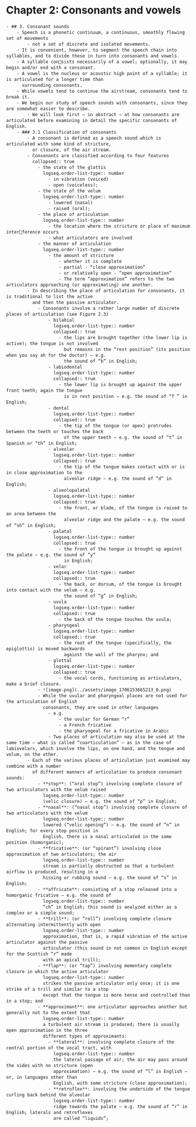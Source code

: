 # Chapter 2: Consonants and vowels
	- ## 3. Consonant sounds
		- Speech is a phonetic continuum, a continuous, smoothly flowing set of movements
			- not a set of discrete and isolated movements.
		- It is convenient, however, to segment the speech chain into syllables, and to divide these in turn into consonants and vowels.
		- A syllable consists necessarily of a vowel; optionally, it may begin and/or end with a consonant.
		- A vowel is the nucleus or acoustic high point of a syllable; it is articulated for a longer time than 
		  surrounding consonants.
		- While vowels tend to continue the airstream, consonants tend to break it.
		- We begin our study of speech sounds with consonants, since they are somewhat easier to describe.
			- We will look first – in abstract – at how consonants are articulated before examining in detail the specific consonants of English.
		- ### 3.1 Classification of consonants
			- A consonant is defined as a speech sound which is articulated with some kind of stricture, 
			  or closure, of the air stream.
			- Consonants are classified according to four features
			  collapsed:: true
				- the state of the glottis
				  logseq.order-list-type:: number
					- in vibration (voiced)
					- open (voiceless);
				- the state of the velum
				  logseq.order-list-type:: number
					- lowered (nasal)
					- raised (oral);
				- the place of articulation
				  logseq.order-list-type:: number
					- the location where the stricture or place of maximum interference occurs
					- what articulators are involved
				- the manner of articulation
				  logseq.order-list-type:: number
					- the amount of stricture
						- whether it is complete
						- partial - “close approximation”
						- or relatively open - “open approximation”
						- The term “approximation” refers to the two articulators approaching (or approximating) one another.
			- In describing the place of articulation for consonants, it is traditional to list the active 
			  and then the passive articulator.
				- Consonants involve a rather large number of discrete places of articulation (see Figure 2.3)
					- bilabial
					  logseq.order-list-type:: number
					  collapsed:: true
						- the lips are brought together (the lower lip is active); the tongue is not involved 
						  but remains in the “rest position” (its position when you say ah for the doctor) – e.g. 
						  the sound of “b” in English;
					- labiodental
					  logseq.order-list-type:: number
					  collapsed:: true
						- the lower lip is brought up against the upper front teeth; again the tongue 
						  is in rest position – e.g. the sound of “f ” in English;
					- dental
					  logseq.order-list-type:: number
					  collapsed:: true
						- the tip of the tongue (or apex) protrudes between the teeth or touches the back 
						  of the upper teeth – e.g. the sound of “t” in Spanish or “th” in English;
					- alveolar
					  logseq.order-list-type:: number
					  collapsed:: true
						- the tip of the tongue makes contact with or is in close approximation to the 
						  alveolar ridge – e.g. the sound of “d” in English;
					- alveolopalatal
					  logseq.order-list-type:: number
					  collapsed:: true
						- the front, or blade, of the tongue is raised to an area between the 
						  alveolar ridge and the palate – e.g. the sound of “sh” in English;
					- palatal
					  logseq.order-list-type:: number
					  collapsed:: true
						- the front of the tongue is brought up against the palate – e.g. the sound of “y” 
						  in English;
					- velar
					  logseq.order-list-type:: number
					  collapsed:: true
						- the back, or dorsum, of the tongue is brought into contact with the velum – e.g. 
						  the sound of “g” in English;
					- uvula
					  logseq.order-list-type:: number
					  collapsed:: true
						- the back of the tongue touches the uvula;
					- pharyngeal
					  logseq.order-list-type:: number
					  collapsed:: true
						- the root of the tongue (specifically, the epiglottis) is moved backwards 
						  against the wall of the pharynx; and
					- glottal
					  logseq.order-list-type:: number
					  collapsed:: true
						- the vocal cords, functioning as articulators, make a brief closure.
				- ![image.png](../assets/image_1706153665213_0.png)
				- While the uvular and pharyngeal places are not used for the articulation of English 
				  consonants, they are used in other languages
					- e.g.
						- the uvular for German “r”
						- a French fricative
						- the pharyngeal for a fricative in Arabic
					- Two places of articulation may also be used at the same time – what is called “coarticulation” – as in the case of labiovelars, which involve the lips, on one hand, and the tongue and velum, on the other.
			- Each of the various places of articulation just examined may combine with a number 
			  of different manners of articulation to produce consonant sounds:
				- **stop**: (“oral stop”) involving complete closure of two articulators with the velum raised 
				  logseq.order-list-type:: number
				  (velic closure) – e.g. the sound of “p” in English;
				- **nasal**: (“nasal stop”) involving complete closure of two articulators with the velum 
				  logseq.order-list-type:: number
				  lowered (“velic opening”) – e.g. the sound of “n” in English; for every stop position in 
				  English, there is a nasal articulated in the same position (homorganic);
				- **fricative**: (or “spirant”) involving close approximation of two articulators; the air 
				  logseq.order-list-type:: number
				  stream is partially obstructed so that a turbulent airflow is produced, resulting in a 
				  hissing or rubbing sound – e.g. the sound of “s” in English;
				- **affricate**: consisting of a stop released into a homorganic fricative – e.g. the sound of 
				  logseq.order-list-type:: number
				  “ch” in English; this sound is analyzed either as a complex or a simple sound;
				- **trill**: (or “roll”) involving complete closure alternating intermittently with open 
				  logseq.order-list-type:: number
				  approximation, that is, a rapid vibration of the active articulator against the passive 
				  articulator (this sound in not common in English except for the Scottish “r” made 
				  with an apical trill);
				- **flap**: (or “tap”) involving momentary complete closure in which the active articulator 
				  logseq.order-list-type:: number
				  strikes the passive articulator only once; it is one strike of a trill and similar to a stop 
				  except that the tongue is more tense and controlled than in a stop; and
				- **approximant**: one articulator approaches another but generally not to the extent that 
				  logseq.order-list-type:: number
				  a turbulent air stream is produced; there is usually open approximation in the three 
				  different types of approximants:
					- **lateral**: involving complete closure of the central portion of the vocal tract, with 
					  logseq.order-list-type:: number
					  the lateral passage of air; the air may pass around the sides with no stricture (open 
					  approximation) – e.g. the sound of “l” in English – or, in languages other than 
					  English, with some stricture (close approximation);
					- **retroflex**: involving the underside of the tongue curling back behind the alveolar 
					  logseq.order-list-type:: number
					  ridge towards the palate – e.g. the sound of “r” in English; laterals and retroflexes 
					  are called “liquids”;